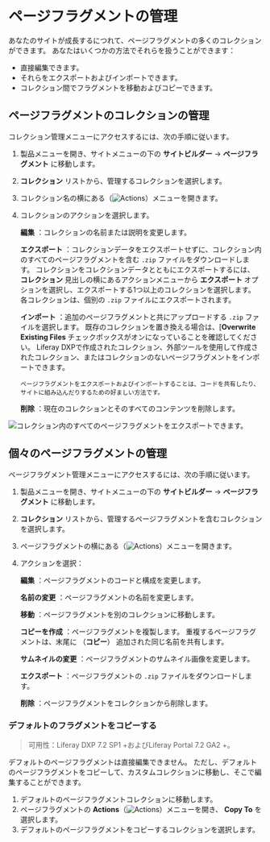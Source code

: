 # ページフラグメントの管理

あなたのサイトが成長するにつれて、ページフラグメントの多くのコレクションができます。 あなたはいくつかの方法でそれらを扱うことができます：

  - 直接編集できます。
  - それらをエクスポートおよびインポートできます。
  - コレクション間でフラグメントを移動およびコピーできます。

## ページフラグメントのコレクションの管理

コレクション管理メニューにアクセスするには、次の手順に従います。

1.  製品メニューを開き、サイトメニューの下の **サイトビルダー** → **ページフラグメント** に移動します。

2. **コレクション** リストから、管理するコレクションを選択します。

3.  コレクション名の横にある（![Actions](../../../images/icon-actions.png)）メニューを開きます。

4.  コレクションのアクションを選択します。

    **編集** ：コレクションの名前または説明を変更します。

    **エクスポート** ：コレクションデータをエクスポートせずに、コレクション内のすべてのページフラグメントを含む `.zip` ファイルをダウンロードします。 コレクションをコレクションデータとともにエクスポートするには、 **コレクション** 見出しの横にあるアクションメニューから **エクスポート** オプションを選択し、エクスポートする1つ以上のコレクションを選択します。 各コレクションは、個別の `.zip` ファイルにエクスポートされます。

    **インポート** ：追加のページフラグメントと共にアップロードする `.zip` ファイルを選択します。 既存のコレクションを置き換える場合は、[**Overwrite Existing Files** チェックボックスがオンになっていることを確認してください。 Liferay DXPで作成されたコレクション、外部ツールを使用して作成されたコレクション、またはコレクションのないページフラグメントをインポートできます。

    ```{note}
    ページフラグメントをエクスポートおよびインポートすることは、コードを共有したり、サイトに組み込んだりするための好ましい方法です。
    ```

    **削除** ：現在のコレクションとそのすべてのコンテンツを削除します。

![コレクション内のすべてのページフラグメントをエクスポートできます。](./managing-page-fragments/images/01.png)

## 個々のページフラグメントの管理

ページフラグメント管理メニューにアクセスするには、次の手順に従います。

1.  製品メニューを開き、サイトメニューの下の **サイトビルダー** → **ページフラグメント** に移動します。

2. **コレクション** リストから、管理するページフラグメントを含むコレクションを選択します。

3.  ページフラグメントの横にある（![Actions](../../../images/icon-actions.png)）メニューを開きます。

4.  アクションを選択：

    **編集** ：ページフラグメントのコードと構成を変更します。

    **名前の変更** ：ページフラグメントの名前を変更します。

    **移動** ：ページフラグメントを別のコレクションに移動します。

    **コピーを作成** ：ページフラグメントを複製します。 重複するページフラグメントは、末尾に （**コピー**） 追加された同じ名前を共有します。

    **サムネイルの変更** ：ページフラグメントのサムネイル画像を変更します。

    **エクスポート** ：ページフラグメントの `.zip` ファイルをダウンロードします。

    **削除** ：ページフラグメントをコレクションから削除します。

### デフォルトのフラグメントをコピーする

> 可用性：Liferay DXP 7.2 SP1 +およびLiferay Portal 7.2 GA2 +。

デフォルトのページフラグメントは直接編集できません。 ただし、デフォルトのページフラグメントをコピーして、カスタムコレクションに移動し、そこで編集することができます。

1.  デフォルトのページフラグメントコレクションに移動します。
2.  ページフラグメントの **Actions**（![Actions](../../../images/icon-actions.png)）メニューを開き、 **Copy To** を選択します。
3.  デフォルトのページフラグメントをコピーするコレクションを選択します。
